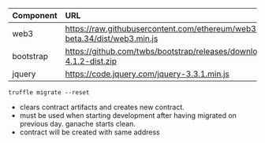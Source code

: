 | Component | URL  |
| :---      | :--- |
| web3      | https://raw.githubusercontent.com/ethereum/web3.js/v1.0.0-beta.34/dist/web3.min.js |
| bootstrap | https://github.com/twbs/bootstrap/releases/download/v4.1.2/bootstrap-4.1.2-dist.zip |
| jquery    | https://code.jquery.com/jquery-3.3.1.min.js |


`truffle migrate --reset`
- clears contract artifacts and creates new contract.
- must be used when starting development after having migrated on previous day.  ganache starts clean.
- contract will be created with same address


